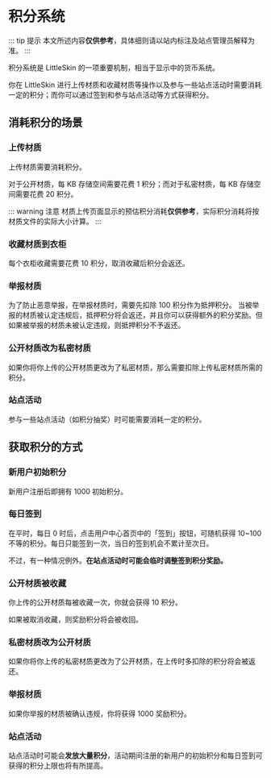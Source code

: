 # 积分系统

::: tip 提示
本文所述内容**仅供参考**，具体细则请以站内标注及站点管理员解释为准。
:::

积分系统是 LittleSkin 的一项重要机制，相当于显示中的货币系统。

你在 LittleSkin 进行上传材质和收藏材质等操作以及参与一些站点活动时需要消耗一定的积分；而你可以通过签到和参与站点活动等方式获得积分。

## 消耗积分的场景

### 上传材质 
上传材质需要消耗积分。

对于公开材质，每 KB 存储空间需要花费 1 积分；而对于私密材质，每 KB 存储空间需要花费 20 积分。

::: warning 注意
材质上传页面显示的预估积分消耗**仅供参考**，实际积分消耗将按材质文件的实际大小计算。
:::

### 收藏材质到衣柜

每个衣柜收藏需要花费 10 积分，取消收藏后积分会返还。

### 举报材质

为了防止恶意举报，在举报材质时，需要先扣除 100 积分作为抵押积分。
当被举报的材质被认定违规后，抵押积分将会返还，并且你可以获得额外的积分奖励。但如果被举报的材质未被认定违规，则抵押积分不予返还。

### 公开材质改为私密材质

如果你将你上传的公开材质更改为了私密材质，那么需要扣除上传私密材质所需的积分。

### 站点活动

参与一些站点活动（如积分抽奖）时可能需要消耗一定的积分。

##  获取积分的方式

### 新用户初始积分

新用户注册后即拥有 1000 初始积分。

### 每日签到

在平时，每日 0 时后，点击用户中心首页中的「签到」按钮，可随机获得 10~100 不等的积分。每日只能签到一次，当日的签到机会不累计至次日。

不过，有一种情况例外。**在站点活动时可能会临时调整签到积分奖励。**

### 公开材质被收藏

你上传的公开材质每被收藏一次，你就会获得 10 积分。

如果被取消收藏，则奖励积分将会被收回。

### 私密材质改为公开材质

如果你将你上传的私密材质更改为了公开材质，在上传时多扣除的积分将会被返还。

### 举报材质

如果你举报的材质被确认违规，你将获得 1000 奖励积分。

### 站点活动

站点活动时可能会**发放大量积分**，活动期间注册的新用户的初始积分和每日签到可获得的积分上限也将有所提高。